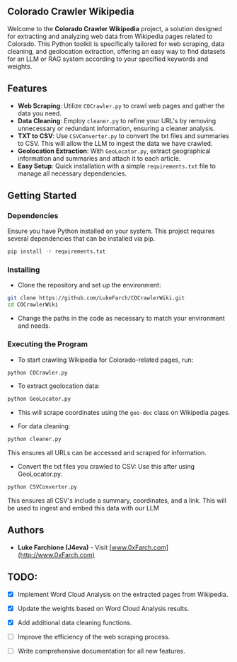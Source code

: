 ## Colorado Crawler Wikipedia

Welcome to the **Colorado Crawler Wikipedia** project, a solution designed for extracting and analyzing web data from Wikipedia pages related to Colorado. This Python toolkit is specifically tailored for web scraping, data cleaning, and geolocation extraction, offering an easy way to find datasets for an LLM or RAG system according to your specified keywords and weights.

## Features

- **Web Scraping**: Utilize `COCrawler.py` to crawl web pages and gather the data you need.
- **Data Cleaning**: Employ `cleaner.py` to refine your URL's by removing unnecessary or redundant information, ensuring a cleaner analysis.
- **TXT to CSV**: Use `CSVConverter.py` to convert the txt files and summaries to CSV. This will allow the LLM to ingest the data we have crawled. 
- **Geolocation Extraction**: With `GeoLocator.py`, extract geographical information and summaries and attach it to each article.
- **Easy Setup**: Quick installation with a simple `requirements.txt` file to manage all necessary dependencies.

## Getting Started

### Dependencies

Ensure you have Python installed on your system. This project requires several dependencies that can be installed via pip.

```bash
pip install -r requirements.txt
```

### Installing

- Clone the repository and set up the environment:

```bash
git clone https://github.com/LukeFarch/COCrawlerWiki.git
cd COCrawlerWiki
```

- Change the paths in the code as necessary to match your environment and needs.

### Executing the Program

- To start crawling Wikipedia for Colorado-related pages, run:

```bash
python COCrawler.py
```

- To extract geolocation data:

```bash
python GeoLocator.py
```

- This will scrape coordinates using the `geo-dec` class on Wikipedia pages.

- For data cleaning:

```bash
python cleaner.py
```

This ensures all URLs can be accessed and scraped for information.

- Convert the txt files you crawled to CSV: Use this after using GeoLocator.py. 

```bash
python CSVConverter.py
```

This ensures all CSV's include a summary, coordinates, and a link. This will be used to ingest and embed this data with our LLM



## Authors

- **Luke Farchione (J4eva)** - Visit [www.0xFarch.com](http://www.0xFarch.com) 

## TODO:

- [x] Implement Word Cloud Analysis on the extracted pages from Wikipedia.
- [x] Update the weights based on Word Cloud Analysis results.
- [x] Add additional data cleaning functions.
- [ ] Improve the efficiency of the web scraping process.
- [ ] Write comprehensive documentation for all new features.


